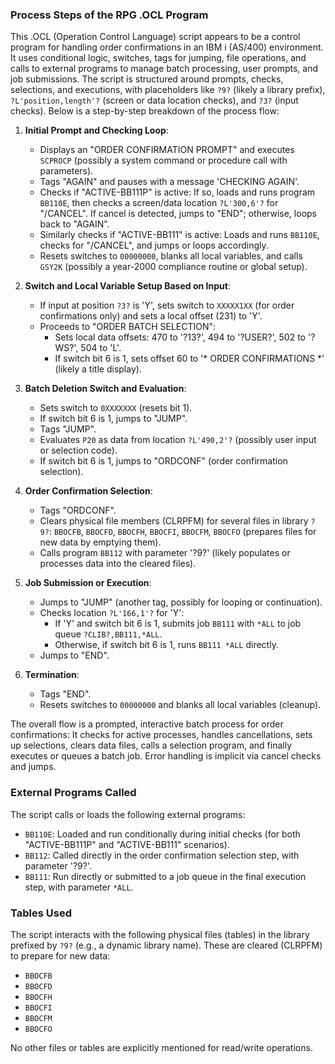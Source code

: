 ### Process Steps of the RPG .OCL Program

This .OCL (Operation Control Language) script appears to be a control program for handling order confirmations in an IBM i (AS/400) environment. It uses conditional logic, switches, tags for jumping, file operations, and calls to external programs to manage batch processing, user prompts, and job submissions. The script is structured around prompts, checks, selections, and executions, with placeholders like `?9?` (likely a library prefix), `?L'position,length'?` (screen or data location checks), and `?3?` (input checks). Below is a step-by-step breakdown of the process flow:

1. **Initial Prompt and Checking Loop**:
   - Displays an "ORDER CONFIRMATION PROMPT" and executes `SCPROCP` (possibly a system command or procedure call with parameters).
   - Tags "AGAIN" and pauses with a message 'CHECKING AGAIN'.
   - Checks if "ACTIVE-BB111P" is active: If so, loads and runs program `BB110E`, then checks a screen/data location `?L'300,6'?` for "/CANCEL". If cancel is detected, jumps to "END"; otherwise, loops back to "AGAIN".
   - Similarly checks if "ACTIVE-BB111" is active: Loads and runs `BB110E`, checks for "/CANCEL", and jumps or loops accordingly.
   - Resets switches to `00000000`, blanks all local variables, and calls `GSY2K` (possibly a year-2000 compliance routine or global setup).

2. **Switch and Local Variable Setup Based on Input**:
   - If input at position `?3?` is 'Y', sets switch to `XXXXX1XX` (for order confirmations only) and sets a local offset (231) to 'Y'.
   - Proceeds to "ORDER BATCH SELECTION":
     - Sets local data offsets: 470 to '?13?', 494 to '?USER?', 502 to '?WS?', 504 to 'L'.
     - If switch bit 6 is 1, sets offset 60 to '*    ORDER CONFIRMATIONS     *' (likely a title display).

3. **Batch Deletion Switch and Evaluation**:
   - Sets switch to `0XXXXXXX` (resets bit 1).
   - If switch bit 6 is 1, jumps to "JUMP".
   - Tags "JUMP".
   - Evaluates `P20` as data from location `?L'490,2'?` (possibly user input or selection code).
   - If switch bit 6 is 1, jumps to "ORDCONF" (order confirmation selection).

4. **Order Confirmation Selection**:
   - Tags "ORDCONF".
   - Clears physical file members (CLRPFM) for several files in library `?9?`: `BBOCFB`, `BBOCFD`, `BBOCFH`, `BBOCFI`, `BBOCFM`, `BBOCFO` (prepares files for new data by emptying them).
   - Calls program `BB112` with parameter '?9?' (likely populates or processes data into the cleared files).

5. **Job Submission or Execution**:
   - Jumps to "JUMP" (another tag, possibly for looping or continuation).
   - Checks location `?L'166,1'?` for 'Y':
     - If 'Y' and switch bit 6 is 1, submits job `BB111` with `*ALL` to job queue `?CLIB?,BB111,*ALL`.
     - Otherwise, if switch bit 6 is 1, runs `BB111 *ALL` directly.
   - Jumps to "END".

6. **Termination**:
   - Tags "END".
   - Resets switches to `00000000` and blanks all local variables (cleanup).

The overall flow is a prompted, interactive batch process for order confirmations: It checks for active processes, handles cancellations, sets up selections, clears data files, calls a selection program, and finally executes or queues a batch job. Error handling is implicit via cancel checks and jumps.

### External Programs Called

The script calls or loads the following external programs:
- `BB110E`: Loaded and run conditionally during initial checks (for both "ACTIVE-BB111P" and "ACTIVE-BB111" scenarios).
- `BB112`: Called directly in the order confirmation selection step, with parameter '?9?'.
- `BB111`: Run directly or submitted to a job queue in the final execution step, with parameter `*ALL`.

### Tables Used

The script interacts with the following physical files (tables) in the library prefixed by `?9?` (e.g., a dynamic library name). These are cleared (CLRPFM) to prepare for new data:
- `BBOCFB`
- `BBOCFD`
- `BBOCFH`
- `BBOCFI`
- `BBOCFM`
- `BBOCFO`

No other files or tables are explicitly mentioned for read/write operations.
